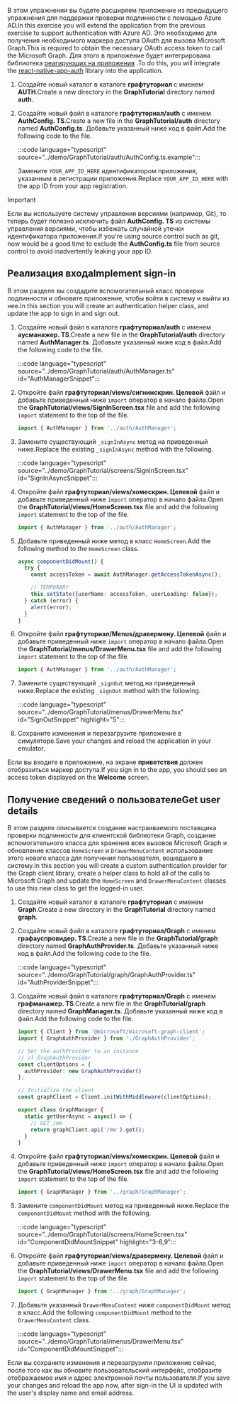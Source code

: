 <!-- markdownlint-disable MD002 MD041 -->

<span data-ttu-id="ce698-101">В этом упражнении вы будете расширяем приложение из предыдущего упражнения для поддержки проверки подлинности с помощью Azure AD.</span><span class="sxs-lookup"><span data-stu-id="ce698-101">In this exercise you will extend the application from the previous exercise to support authentication with Azure AD.</span></span> <span data-ttu-id="ce698-102">Это необходимо для получения необходимого маркера доступа OAuth для вызова Microsoft Graph.</span><span class="sxs-lookup"><span data-stu-id="ce698-102">This is required to obtain the necessary OAuth access token to call the Microsoft Graph.</span></span> <span data-ttu-id="ce698-103">Для этого в приложение будет интегрирована библиотека [реагирующих на приложения](https://github.com/FormidableLabs/react-native-app-auth) .</span><span class="sxs-lookup"><span data-stu-id="ce698-103">To do this, you will integrate the [react-native-app-auth](https://github.com/FormidableLabs/react-native-app-auth) library into the application.</span></span>

1. <span data-ttu-id="ce698-104">Создайте новый каталог в каталоге **графтуториал** с именем **AUTH**.</span><span class="sxs-lookup"><span data-stu-id="ce698-104">Create a new directory in the **GraphTutorial** directory named **auth**.</span></span>
1. <span data-ttu-id="ce698-105">Создайте новый файл в каталоге **графтуториал/auth** с именем **AuthConfig. TS**.</span><span class="sxs-lookup"><span data-stu-id="ce698-105">Create a new file in the **GraphTutorial/auth** directory named **AuthConfig.ts**.</span></span> <span data-ttu-id="ce698-106">Добавьте указанный ниже код в файл.</span><span class="sxs-lookup"><span data-stu-id="ce698-106">Add the following code to the file.</span></span>

    :::code language="typescript" source="../demo/GraphTutorial/auth/AuthConfig.ts.example":::

    <span data-ttu-id="ce698-107">Замените `YOUR_APP_ID_HERE` идентификатором приложения, указанным в регистрации приложения.</span><span class="sxs-lookup"><span data-stu-id="ce698-107">Replace `YOUR_APP_ID_HERE` with the app ID from your app registration.</span></span>

> [!IMPORTANT]
> <span data-ttu-id="ce698-108">Если вы используете систему управления версиями (например, Git), то теперь будет полезно исключить файл **AuthConfig. TS** из системы управления версиями, чтобы избежать случайной утечки идентификатора приложения.</span><span class="sxs-lookup"><span data-stu-id="ce698-108">If you're using source control such as git, now would be a good time to exclude the **AuthConfig.ts** file from source control to avoid inadvertently leaking your app ID.</span></span>

## <a name="implement-sign-in"></a><span data-ttu-id="ce698-109">Реализация входа</span><span class="sxs-lookup"><span data-stu-id="ce698-109">Implement sign-in</span></span>

<span data-ttu-id="ce698-110">В этом разделе вы создадите вспомогательный класс проверки подлинности и обновите приложение, чтобы войти в систему и выйти из нее.</span><span class="sxs-lookup"><span data-stu-id="ce698-110">In this section you will create an authentication helper class, and update the app to sign in and sign out.</span></span>

1. <span data-ttu-id="ce698-111">Создайте новый файл в каталоге **графтуториал/auth** с именем **аусманажер. TS**.</span><span class="sxs-lookup"><span data-stu-id="ce698-111">Create a new file in the **GraphTutorial/auth** directory named **AuthManager.ts**.</span></span> <span data-ttu-id="ce698-112">Добавьте указанный ниже код в файл.</span><span class="sxs-lookup"><span data-stu-id="ce698-112">Add the following code to the file.</span></span>

    :::code language="typescript" source="../demo/GraphTutorial/auth/AuthManager.ts" id="AuthManagerSnippet":::

1. <span data-ttu-id="ce698-113">Откройте файл **графтуториал/views/сигнинскрин. Целевой** файл и добавьте приведенный ниже `import` оператор в начало файла.</span><span class="sxs-lookup"><span data-stu-id="ce698-113">Open the **GraphTutorial/views/SignInScreen.tsx** file and add the following `import` statement to the top of the file.</span></span>

    ```typescript
    import { AuthManager } from '../auth/AuthManager';
    ```

1. <span data-ttu-id="ce698-114">Замените существующий `_signInAsync` метод на приведенный ниже.</span><span class="sxs-lookup"><span data-stu-id="ce698-114">Replace the existing `_signInAsync` method with the following.</span></span>

    :::code language="typescript" source="../demo/GraphTutorial/screens/SignInScreen.tsx" id="SignInAsyncSnippet":::

1. <span data-ttu-id="ce698-115">Откройте файл **графтуториал/views/хомескрин. Целевой** файл и добавьте приведенный ниже `import` оператор в начало файла.</span><span class="sxs-lookup"><span data-stu-id="ce698-115">Open the **GraphTutorial/views/HomeScreen.tsx** file and add the following `import` statement to the top of the file.</span></span>

    ```typescript
    import { AuthManager } from '../auth/AuthManager';
    ```

1. <span data-ttu-id="ce698-116">Добавьте приведенный ниже метод в класс `HomeScreen`.</span><span class="sxs-lookup"><span data-stu-id="ce698-116">Add the following method to the `HomeScreen` class.</span></span>

    ```typescript
    async componentDidMount() {
      try {
        const accessToken = await AuthManager.getAccessTokenAsync();

        // TEMPORARY
        this.setState({userName: accessToken, userLoading: false});
      } catch (error) {
        alert(error);
      }
    }
    ```

1. <span data-ttu-id="ce698-117">Откройте файл **графтуториал/Menus/дравермену. Целевой** файл и добавьте приведенный ниже `import` оператор в начало файла.</span><span class="sxs-lookup"><span data-stu-id="ce698-117">Open the **GraphTutorial/menus/DrawerMenu.tsx** file and add the following `import` statement to the top of the file.</span></span>

    ```typescript
    import { AuthManager } from '../auth/AuthManager';
    ```

1. <span data-ttu-id="ce698-118">Замените существующий `_signOut` метод на приведенный ниже.</span><span class="sxs-lookup"><span data-stu-id="ce698-118">Replace the existing `_signOut` method with the following.</span></span>

    :::code language="typescript" source="../demo/GraphTutorial/menus/DrawerMenu.tsx" id="SignOutSnippet" highlight="5":::

1. <span data-ttu-id="ce698-119">Сохраните изменения и перезагрузите приложение в симуляторе.</span><span class="sxs-lookup"><span data-stu-id="ce698-119">Save your changes and reload the application in your emulator.</span></span>

<span data-ttu-id="ce698-120">Если вы входите в приложение, на экране **приветствия** должен отобразиться маркер доступа.</span><span class="sxs-lookup"><span data-stu-id="ce698-120">If you sign in to the app, you should see an access token displayed on the **Welcome** screen.</span></span>

## <a name="get-user-details"></a><span data-ttu-id="ce698-121">Получение сведений о пользователе</span><span class="sxs-lookup"><span data-stu-id="ce698-121">Get user details</span></span>

<span data-ttu-id="ce698-122">В этом разделе описывается создание настраиваемого поставщика проверки подлинности для клиентской библиотеки Graph, создание вспомогательного класса для хранения всех вызовов Microsoft Graph и обновление классов `HomeScreen` и `DrawerMenuContent` использование этого нового класса для получения пользователя, вошедшего в систему.</span><span class="sxs-lookup"><span data-stu-id="ce698-122">In this section you will create a custom authentication provider for the Graph client library, create a helper class to hold all of the calls to Microsoft Graph and update the `HomeScreen` and `DrawerMenuContent` classes to use this new class to get the logged-in user.</span></span>

1. <span data-ttu-id="ce698-123">Создайте новый каталог в каталоге **графтуториал** с именем **Graph**.</span><span class="sxs-lookup"><span data-stu-id="ce698-123">Create a new directory in the **GraphTutorial** directory named **graph**.</span></span>
1. <span data-ttu-id="ce698-124">Создайте новый файл в каталоге **графтуториал/Graph** с именем **графауспровидер. TS**.</span><span class="sxs-lookup"><span data-stu-id="ce698-124">Create a new file in the **GraphTutorial/graph** directory named **GraphAuthProvider.ts**.</span></span> <span data-ttu-id="ce698-125">Добавьте указанный ниже код в файл.</span><span class="sxs-lookup"><span data-stu-id="ce698-125">Add the following code to the file.</span></span>

    :::code language="typescript" source="../demo/GraphTutorial/graph/GraphAuthProvider.ts" id="AuthProviderSnippet":::

1. <span data-ttu-id="ce698-126">Создайте новый файл в каталоге **графтуториал/Graph** с именем **графманажер. TS**.</span><span class="sxs-lookup"><span data-stu-id="ce698-126">Create a new file in the **GraphTutorial/graph** directory named **GraphManager.ts**.</span></span> <span data-ttu-id="ce698-127">Добавьте указанный ниже код в файл.</span><span class="sxs-lookup"><span data-stu-id="ce698-127">Add the following code to the file.</span></span>

    ```typescript
    import { Client } from '@microsoft/microsoft-graph-client';
    import { GraphAuthProvider } from './GraphAuthProvider';

    // Set the authProvider to an instance
    // of GraphAuthProvider
    const clientOptions = {
      authProvider: new GraphAuthProvider()
    };

    // Initialize the client
    const graphClient = Client.initWithMiddleware(clientOptions);

    export class GraphManager {
      static getUserAsync = async() => {
        // GET /me
        return graphClient.api('/me').get();
      }
    }
    ```

1. <span data-ttu-id="ce698-128">Откройте файл **графтуториал/views/хомескрин. Целевой** файл и добавьте приведенный ниже `import` оператор в начало файла.</span><span class="sxs-lookup"><span data-stu-id="ce698-128">Open the **GraphTutorial/views/HomeScreen.tsx** file and add the following `import` statement to the top of the file.</span></span>

    ```typescript
    import { GraphManager } from '../graph/GraphManager';
    ```

1. <span data-ttu-id="ce698-129">Замените `componentDidMount` метод на приведенный ниже.</span><span class="sxs-lookup"><span data-stu-id="ce698-129">Replace the `componentDidMount` method with the following.</span></span>

    :::code language="typescript" source="../demo/GraphTutorial/screens/HomeScreen.tsx" id="ComponentDidMountSnippet" highlight="3-6,9":::

1. <span data-ttu-id="ce698-130">Откройте файл **графтуториал/views/дравермену. Целевой** файл и добавьте приведенный ниже `import` оператор в начало файла.</span><span class="sxs-lookup"><span data-stu-id="ce698-130">Open the **GraphTutorial/views/DrawerMenu.tsx** file and add the following `import` statement to the top of the file.</span></span>

    ```typescript
    import { GraphManager } from '../graph/GraphManager';
    ```

1. <span data-ttu-id="ce698-131">Добавьте указанный `DrawerMenuContent` ниже `componentDidMount` метод в класс.</span><span class="sxs-lookup"><span data-stu-id="ce698-131">Add the following `componentDidMount` method to the `DrawerMenuContent` class.</span></span>

    :::code language="typescript" source="../demo/GraphTutorial/menus/DrawerMenu.tsx" id="ComponentDidMountSnippet":::

<span data-ttu-id="ce698-132">Если вы сохраните изменения и перезагрузили приложение сейчас, после того как вы обновите пользовательский интерфейс, отобразите отображаемое имя и адрес электронной почты пользователя.</span><span class="sxs-lookup"><span data-stu-id="ce698-132">If you save your changes and reload the app now, after sign-in the UI is updated with the user's display name and email address.</span></span>
